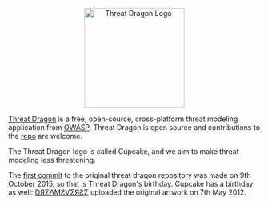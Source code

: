 <p align="center">
  <img src="https://raw.githubusercontent.com/owasp/threat-dragon/main/td.vue/src/assets/threatdragon_logo_solid_image.svg"
  width="200" alt="Threat Dragon Logo"/>
</p>

[Threat Dragon][project] is a free, open-source, cross-platform threat modeling application from [OWASP][owasp].
Threat Dragon is open source and contributions to the [repo][repo] are welcome.

The Threat Dragon logo is called Cupcake, and we aim to make threat modeling less threatening.

The [first commit][commit] to the original threat dragon repository was made on 9th October 2015,
so that is Threat Dragon's birthday.
Cupcake has a birthday as well: [DЯΣΛMƧVΣЯƧΣ][dreamsverse] uploaded the original artwork on 7th May 2012.

[commit]: https://github.com/mike-goodwin/owasp-threat-dragon/commit/942bdff78191ef0eae40f7610b8397739749d8b8
[dreamsverse]: https://linktr.ee/dreamsverse
[owasp]: https://www.owasp.org
[project]: https://owasp.org/www-project-threat-dragon
[repo]: https://github.com/OWASP/threat-dragon
